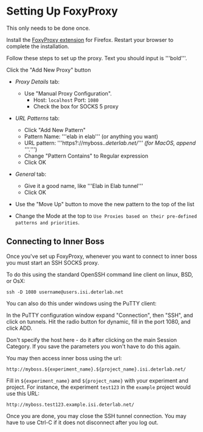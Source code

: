 # Setting Up FoxyProxy

This only needs to be done once.

Install the [FoxyProxy extension](https://addons.mozilla.org/en-US/firefox/addon/2464/) for Firefox. Restart your browser to complete the installation.

Follow these steps to set up the proxy. Text you should input is '''bold'''.

Click the "Add New Proxy" button

* *Proxy Details* tab:
    * Use "Manual Proxy Configuration".
        * Host: ```localhost``` Port: ```1080```
        * Check the box for SOCKS 5 proxy
* *URL Patterns* tab:
    * Click "Add New Pattern"
    * Pattern Name: '''elab in elab''' (or anything you want)
    * URL pattern: '''https?://myboss\..*deterlab\.net/''' (for MacOS, append '''.*''')
    * Change "Pattern Contains" to Regular expression
    * Click OK
   
* *General* tab:
    * Give it a good name, like '''Elab in Elab tunnel'''
    * Click OK
  
* Use the "Move Up" button to move the new pattern to the top of the list
* Change the Mode at the top to ```Use Proxies based on their pre-defined patterns and priorities```.

## Connecting to Inner Boss

Once you've set up FoxyProxy, whenever you want to connect to inner boss you must start an SSH SOCKS proxy. 

To do this using the standard OpenSSH command line client on linux, BSD, or OsX:

```
ssh -D 1080 username@users.isi.deterlab.net
```

You can also do this under windows using the PuTTY client:

In the PuTTY configuration window expand "Connection", then "SSH", and click on tunnels.
Hit the radio button for dynamic, fill in the port 1080, and click ADD.

Don't specify the host here - do it after clicking on the main Session Category.
If you save the parameters you won't have to do this again.

You may then access inner boss using the url:
```
http://myboss.${experiment_name}.${project_name}.isi.deterlab.net/
```

Fill in ```${experiment_name}``` and ```${project_name}``` with your experiment and project. For instance, the experiment ```test123``` in the ```example``` project would use this URL:

```
http://myboss.test123.example.isi.deterlab.net/
```

Once you are done, you may close the SSH tunnel connection. You may have to use Ctrl-C if it does not disconnect after you log out.
